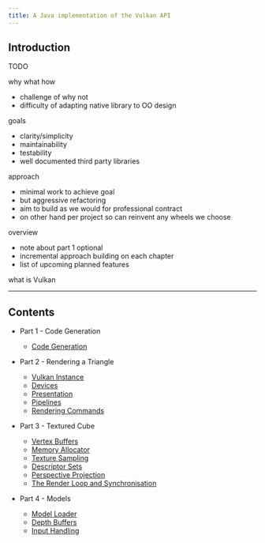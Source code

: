 ```yaml
---
title: A Java implementation of the Vulkan API
---
```


## Introduction

TODO

why
what 
how

- challenge of why not
- difficulty of adapting native library to OO design

goals
- clarity/simplicity
- maintainability
- testability
- well documented third party libraries

approach
- minimal work to achieve goal
- but aggressive refactoring
- aim to build as we would for professional contract
- on other hand per project so can reinvent any wheels we choose

overview
- note about part 1 optional
- incremental approach building on each chapter
- list of upcoming planned features

what is Vulkan

---

## Contents

- Part 1 - Code Generation
    - [Code Generation](blog/part-1-generation/generation)


- Part 2 - Rendering a Triangle
    - [Vulkan Instance](blog/part-2-triangle/instance)
    - [Devices](blog/part-2-triangle/devices)
    - [Presentation](blog/part-2-triangle/presentation)
    - [Pipelines](blog/part-2-triangle/pipeline)
    - [Rendering Commands](blog/part-2-triangle/commands)

- Part 3 - Textured Cube
    - [Vertex Buffers](blog/part-3-cube/vertex-buffers)
    - [Memory Allocator](blog/part-3-cube/memory-allocator)
    - [Texture Sampling](blog/part-3-cube/textures)
    - [Descriptor Sets](blog/part-3-cube/descriptor-sets)
    - [Perspective Projection](blog/part-3-cube/perspective)
    - [The Render Loop and Synchronisation](blog/part-3-cube/sync)
   
- Part 4 - Models
    - [Model Loader](blog/part-4-models/model-loader)
    - [Depth Buffers](blog/part-4-models/depth-buffer)
    - [Input Handling](blog/part-4-models/input-handling)
    
